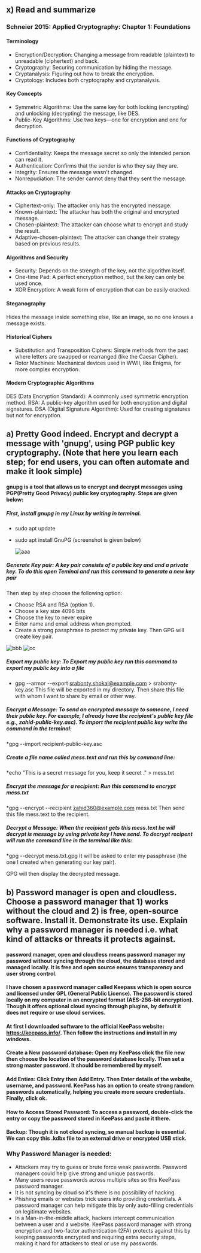 ## x) Read and summarize 
### Schneier 2015: Applied Cryptography: Chapter 1: Foundations

#### Terminology
* Encryption/Decryption: Changing a message from readable (plaintext) to unreadable (ciphertext) and back.
* Cryptography: Securing communication by hiding the message.
* Cryptanalysis: Figuring out how to break the encryption.
* Cryptology: Includes both cryptography and cryptanalysis.

#### Key Concepts
* Symmetric Algorithms: Use the same key for both locking (encrypting) and unlocking (decrypting) the message, like DES.
* Public-Key Algorithms: Use two keys—one for encryption and one for decryption.

#### Functions of Cryptography
* Confidentiality: Keeps the message secret so only the intended person can read it.
* Authentication: Confirms that the sender is who they say they are.
* Integrity: Ensures the message wasn’t changed.
* Nonrepudiation: The sender cannot deny that they sent the message.
  
#### Attacks on Cryptography
* Ciphertext-only: The attacker only has the encrypted message.
* Known-plaintext: The attacker has both the original and encrypted message.
* Chosen-plaintext: The attacker can choose what to encrypt and study the result.
* Adaptive-chosen-plaintext: The attacker can change their strategy based on previous results.

#### Algorithms and Security
* Security: Depends on the strength of the key, not the algorithm itself.
* One-time Pad: A perfect encryption method, but the key can only be used once.
* XOR Encryption: A weak form of encryption that can be easily cracked.
  
#### Steganography
Hides the message inside something else, like an image, so no one knows a message exists.

#### Historical Ciphers
* Substitution and Transposition Ciphers: Simple methods from the past where letters are swapped or rearranged (like the Caesar Cipher).
* Rotor Machines: Mechanical devices used in WWII, like Enigma, for more complex encryption.

#### Modern Cryptographic Algorithms
DES (Data Encryption Standard): A commonly used symmetric encryption method.
RSA: A public-key algorithm used for both encryption and digital signatures.
DSA (Digital Signature Algorithm): Used for creating signatures but not for encryption.



## a) Pretty Good indeed. Encrypt and decrypt a message with 'gnupg', using PGP public key cryptography. (Note that here you learn each step; for end users, you can often automate and make it look simple)

#### gnupg is  a tool that allows us to encrypt and decrypt messages using PGP(Pretty Good Privacy) public key cryptography. Steps are given below: 
##### First, install gnupg in my Linux by writing in terminal. 
* sudo apt update
* sudo apt install GnuPG (screenshot is given below)

  ![aaa](https://github.com/user-attachments/assets/bb5be5fd-3d10-49c3-be1a-a02420da4876)
  

##### Generate Key pair: A key pair consists of a public key and and a private key. To do this open Teminal and run this command to generate a new key pair 
   Then step by step choose the following option:
   * Choose RSA and RSA (option 1).
   * Choose a key size 4096 bits
   * Choose the key to never expire
   * Enter name and email address when prompted.
   * Create a strong passphrase to protect my private key.
     Then GPG will create  key pair.

![bbb](https://github.com/user-attachments/assets/24498468-9700-4629-95e4-85e09ab21ba5)
![cc](https://github.com/user-attachments/assets/26eaf51e-1702-4d85-84ad-5359d22b4e4e)



##### Export my public key: To Export my public key run this command to export my public key into a file
 * gpg --armor --export srabonty.shokal@example.com > srabonty-key.asc
 This file will be exported in my directory. Then share this file with whom I want to share by email or other way.

##### Encrypt a Message: To send an encrypted message to someone, I need their public key. For example, I  already have the recipient's public key file e.g., zahid-public-key.asc). To import the recipient public key write the command in the terminal: 
*gpg --import recipient-public-key.asc
  
##### Create a file name called mess.text and run this by command line: 
*echo "This is a secret message for you, keep it secret ." > mess.txt

##### Encrypt the message for a recipient: Run this command to encrypt mess.txt 
*gpg --encrypt --recipient zahid360@example.com mess.txt
Then send this file mess.text to the recipient. 

##### Decrypt a Message: When the recipient gets this mess.text he will decrypt is message by using private key I have send. To decrypt recipent will run the command line in the terminal like this: 
*gpg --decrypt mess.txt.gpg
It will  be asked to enter my passphrase (the one I created when generating our key pair).

GPG will then display the decrypted message.



## b) Password manager is open and cloudless. Choose a password manager that 1) works without the cloud and 2) is free, open-source software. Install it. Demonstrate its use. Explain why a password manager is needed i.e. what kind of attacks or threats it protects against.

#### password manager, open and cloudless means password manager my password without syncing through the cloud, the database stored and managed locally. It is free and open source ensures transparency and user strong control. 

#### I have chosen a password manager called Keepass which is open source and licensed under GPL (General Public License). The password is stored locally on my computer in an encrypted format (AES-256-bit encryption). Though it offers optional cloud syncing through plugins, by default it does not require or use cloud services.

#### At first I downloaded software to the official KeePass website: https://keepass.info/. Then follow the instructions and install in my windows. 

#### Create a New password database: Open my KeePass click the file  new then choose the location of the password database locally. Then set a strong master password. It should be remembered by myself. 

#### Add Enties: Click Entry  then Add Entry. Then Enter details of the website, username, and password. KeePass has an option to create strong random passwords automatically, helping you create more secure credentials. Finally, click ok.

#### How to Access Stored Password: To access a password, double-click the entry or copy the password stored in KeePass and paste it there. 

#### Backup: Though it is not cloud syncing, so manual backup is essential. We can copy this .kdbx file to an external drive or encrypted USB stick.

### Why Password Manager is needed: 
* Attackers may try to guess or brute force weak passwords. Password managers could help give strong and unique passwords.
* Many users reuse passwords across multiple sites so this KeePass password manager.
* It is not syncing by cloud so it's there is no possibility of hacking.
* Phishing emails or websites trick users into providing credentials. A password manager can help mitigate this by only auto-filling credentials on legitimate websites.
* In a Man-in-the-middle attack, hackers intercept communication between a user and a website. KeePass password manager with strong encryption and two-factor authentication (2FA) protects against this by keeping passwords encrypted and requiring extra security steps, making it hard for attackers to steal or use my passwords.

